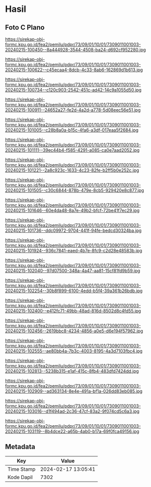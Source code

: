 # Hasil

## Foto C Plano

https://sirekap-obj-formc.kpu.go.id/fea2/pemilu/pdpr/73/09/01/10/01/7309011001003-20240215-100450--8a444928-3544-4508-ba24-d692cf952280.jpg

https://sirekap-obj-formc.kpu.go.id/fea2/pemilu/pdpr/73/09/01/10/01/7309011001003-20240215-100622--c45ecaa4-8dcb-4c33-8ab6-162869d1b613.jpg

https://sirekap-obj-formc.kpu.go.id/fea2/pemilu/pdpr/73/09/01/10/01/7309011001003-20240215-100734--c120c903-2542-451c-ad42-14c9a1055d50.jpg

https://sirekap-obj-formc.kpu.go.id/fea2/pemilu/pdpr/73/09/01/10/01/7309011001003-20240215-100911--24652a27-fe2d-4a2d-a778-5d08eec56e51.jpg

https://sirekap-obj-formc.kpu.go.id/fea2/pemilu/pdpr/73/09/01/10/01/7309011001003-20240215-101005--c28b8a0a-b15c-4fa6-a3df-017eaa5f2684.jpg

https://sirekap-obj-formc.kpu.go.id/fea2/pemilu/pdpr/73/09/01/10/01/7309011001003-20240215-101111--39ec44b4-f585-4291-a085-ca0e7aad2052.jpg

https://sirekap-obj-formc.kpu.go.id/fea2/pemilu/pdpr/73/09/01/10/01/7309011001003-20240215-101221--2a8c923c-1633-4c23-82fe-b2ff5b0e252c.jpg

https://sirekap-obj-formc.kpu.go.id/fea2/pemilu/pdpr/73/09/01/10/01/7309011001003-20240215-101505--c30c6844-878b-479e-8cb5-929420e8c877.jpg

https://sirekap-obj-formc.kpu.go.id/fea2/pemilu/pdpr/73/09/01/10/01/7309011001003-20240215-101646--60e4da48-8a7e-49b2-bfcf-72be41f7ec29.jpg

https://sirekap-obj-formc.kpu.go.id/fea2/pemilu/pdpr/73/09/01/10/01/7309011001003-20240215-101736--ddc09972-9704-441f-94fe-bedcd30324ba.jpg

https://sirekap-obj-formc.kpu.go.id/fea2/pemilu/pdpr/73/09/01/10/01/7309011001003-20240215-101924--936c7841-eaed-4b7e-8fc9-c2d28e48583b.jpg

https://sirekap-obj-formc.kpu.go.id/fea2/pemilu/pdpr/73/09/01/10/01/7309011001003-20240215-102040--97d07500-348a-4a47-aa81-15cf81fd9b59.jpg

https://sirekap-obj-formc.kpu.go.id/fea2/pemilu/pdpr/73/09/01/10/01/7309011001003-20240215-102254--30b8f899-6100-4edd-b5f4-39a361b26bdb.jpg

https://sirekap-obj-formc.kpu.go.id/fea2/pemilu/pdpr/73/09/01/10/01/7309011001003-20240215-102400--e412fc71-49bb-48ad-816d-8502d8c4fd55.jpg

https://sirekap-obj-formc.kpu.go.id/fea2/pemilu/pdpr/73/09/01/10/01/7309011001003-20240215-102456--2619bbc8-4234-4856-a0e5-d6e194f57962.jpg

https://sirekap-obj-formc.kpu.go.id/fea2/pemilu/pdpr/73/09/01/10/01/7309011001003-20240215-102555--ae80bb4a-7b3c-4003-8195-4a3d7103fbc4.jpg

https://sirekap-obj-formc.kpu.go.id/fea2/pemilu/pdpr/73/09/01/10/01/7309011001003-20240215-102813--5238b315-e1af-415c-8fb4-483dfd7424dd.jpg

https://sirekap-obj-formc.kpu.go.id/fea2/pemilu/pdpr/73/09/01/10/01/7309011001003-20240215-102909--ad363134-8e4e-491a-bf1a-026dd83eb085.jpg

https://sirekap-obj-formc.kpu.go.id/fea2/pemilu/pdpr/73/09/01/10/01/7309011001003-20240215-103016--d1f494ad-2c36-47cf-83a2-9f074cd5c6a3.jpg

https://sirekap-obj-formc.kpu.go.id/fea2/pemilu/pdpr/73/09/01/10/01/7309011001003-20240215-103119--8b4dce22-a65b-4ab0-b17a-69f0fca49156.jpg


## Metadata

| Key        | Value               |
| ---------- | ------------------- |
| Time Stamp | 2024-02-17 13:05:41 |
| Kode Dapil | 7302                |



